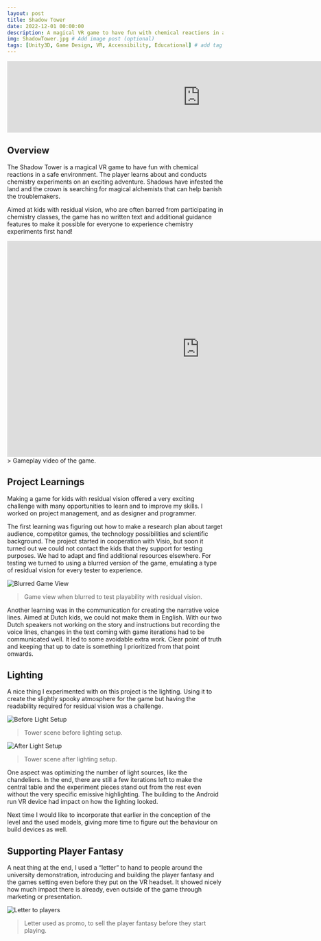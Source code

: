 ```yaml
---
layout: post
title: Shadow Tower
date: 2022-12-01 00:00:00
description: A magical VR game to have fun with chemical reactions in a safe environment, built for kids with residual vision.
img: ShadowTower.jpg # Add image post (optional)
tags: [Unity3D, Game Design, VR, Accessibility, Educational] # add tag
---
```

<iframe frameborder="0" src="https://itch.io/embed/1893912" width="900" height="167"><a href="https://nynzal.itch.io/the-shadow-tower">The Shadow Tower by Nynzal, Marlo</a></iframe>

## Overview
The Shadow Tower is a magical VR game to have fun with chemical reactions in a safe environment. The player learns about and conducts chemistry experiments on an exciting adventure. Shadows have infested the land and the crown is searching for magical alchemists that can help banish the troublemakers.

Aimed at kids with residual vision, who are often barred from participating in chemistry classes, the game has no written text and additional guidance features to make it possible for everyone to experience chemistry experiments first hand!

<iframe width="896" height="504" src="https://www.youtube.com/embed/c78k1V5j_V8?si=8Dtg1xb3v0mYkl5S" title="YouTube video player" frameborder="0" allow="accelerometer; autoplay; clipboard-write; encrypted-media; gyroscope; picture-in-picture; web-share" referrerpolicy="strict-origin-when-cross-origin" allowfullscreen></iframe>
> Gameplay video of the game.

## Project Learnings
Making a game for kids with residual vision offered a very exciting challenge with many opportunities to learn and to improve my skills. I worked on project management, and as designer and programmer.

The first learning was figuring out how to make a research plan about target audience, competitor games, the technology possibilities and scientific background. The project started in cooperation with Visio, but soon it turned out we could not contact the kids that they support for testing purposes. We had to adapt and find additional resources elsewhere. For testing we turned to using a blurred version of the game, emulating a type of residual vision for every tester to experience.

![Blurred Game View]({{site.baseurl}}/assets/img/ShadowTower/GameBlurredForTesting.jpg)
> Game view when blurred to test playability with residual vision.

Another learning was in the communication for creating the narrative voice lines. Aimed at Dutch kids, we could not make them in English. With our two Dutch speakers not working on the story and instructions but recording the voice lines, changes in the text coming with game iterations had to be communicated well. It led to some avoidable extra work. Clear point of truth and keeping that up to date is something I prioritized from that point onwards.

## Lighting
A nice thing I experimented with on this project is the lighting. Using it to create the slightly spooky atmosphere for the game but having the readability required for residual vision was a challenge.

![Before Light Setup]({{site.baseurl}}/assets/img/ShadowTower/StartingLight.png)
> Tower scene before lighting setup.

![After Light Setup]({{site.baseurl}}/assets/img/ShadowTower/Lighting1.png)
> Tower scene after lighting setup.

One aspect was optimizing the number of light sources, like the chandeliers. In the end, there are still a few iterations left to make the central table and the experiment pieces stand out from the rest even without the very specific emissive highlighting. The building to the Android run VR device had impact on how the lighting looked.

Next time I would like to incorporate that earlier in the conception of the level and the used models, giving more time to figure out the behaviour on build devices as well.

## Supporting Player Fantasy
A neat thing at the end, I used a “letter” to hand to people around the university demonstration, introducing and building the player fantasy and the games setting even before they put on the VR headset. It showed nicely how much impact there is already, even outside of the game through marketing or presentation.

![Letter to players]({{site.baseurl}}/assets/img/ShadowTower/FInalFormLetter.jpg)
> Letter used as promo, to sell the player fantasy before they start playing.